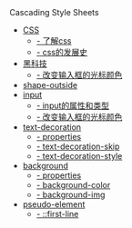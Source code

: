 <!-- <img class="logo" src="img/logo.png" /> -->

<div class="sideBarTitle">Cascading Style Sheets</div>

* [CSS ](base/#Css)
    * [- 了解css ](base/#Css)
    * [- css的发展史 ](base/#css的发展史)
* [黑科技 ](tips/#tips)
    * [- 改变输入框的光标颜色 ](input/#改变输入框的光标颜色)
* [shape-outside ](shape-outside/#shape-outside)
* [input ](input/#base)
    * [- input的属性和类型 ](input/#input的属性和类型)
    * [- 改变输入框的光标颜色 ](input/#改变输入框的光标颜色)
* [text-decoration ](text-decoration/#text-decoration)
    * [- properties ](text-decoration/#properties)
    * [- text-decoration-skip ](text-decoration/#text-decoration-skip)
    * [- text-decoration-style ](text-decoration/#text-decoration-style)
* [background ](background/#background)
    * [- properties ](background/#properties)
    * [- background-color ](background/#background-color)
    * [- background-img ](background/#background-img)
* [pseudo-element ](pseudo-element/#first-line)
    * [- ::first-line ](pseudo-element/#first-line)

